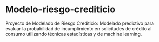 # Modelo-riesgo-crediticio
Proyecto de Modelado de Riesgo Crediticio: Modelado predictivo para evaluar la probabilidad de incumplimiento en solicitudes de crédito al consumo utilizando técnicas estadísticas y de machine learning.
